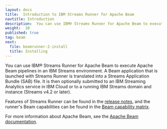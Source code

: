 ```yaml
---
layout: docs
title:  Introduction to IBM Streams Runner for Apache Beam
navtitle: Introduction
description:  You can use IBM® Streams Runner for Apache Beam to execute Apache Beam pipelines in an IBM Streams environment.
weight:  10
published: true
tag: beam
next:
  file: beamrunner-2-install
  title: Installing
---
```


You can use IBM® Streams Runner for Apache Beam to execute Apache Beam pipelines in an IBM Streams environment. A Beam application that is launched with Streams Runner is translated into a Streams Application Bundle (SAB) file. It is then optionally submitted to an IBM Streaming Analytics service in IBM Cloud or to a running IBM Streams domain and instance (Streams v4.2 or later).

Features of Streams Runner can be found in the [release notes](../release-notes), and the runner's Beam capabilities can be found in the [Beam capability matrix](https://beam.apache.org/documentation/runners/capability-matrix/).

For more information about Apache Beam, see the [Apache Beam documentation](https://beam.apache.org/documentation/).
